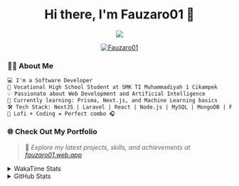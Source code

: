 <h1 align="center">Hi there, I'm Fauzaro01 👋</h1>

<p align="center">
  <img src="https://readme-typing-svg.herokuapp.com?font=Fira+Code&size=22&pause=1000&center=true&vCenter=true&width=460&lines=Full+Stack+Web+Developer;Self-Taught+Programmer;Always+Learning+New+Things;Love+to+Build+Cool+Stuff+😎" />
</p>

<p align="center">
  <a href="https://github.com/Fauzaro01">
    <img src="https://komarev.com/ghpvc/?username=Fauzaro01&label=Profile+views&color=blue&style=flat" alt="Fauzaro01" />
  </a>
</p>

### 👨‍💻 About Me

```txt
💻 I'm a Software Developer
🏫 Vocational High School Student at SMK TI Muhammadiyah 1 Cikampek
💡 Passionate about Web Development and Artificial Intelligence
🌱 Currently learning: Prisma, Next.js, and Machine Learning basics
🛠️ Tech Stack: NextJS | Laravel | React | Node.js | MySQL | MongoDB | PrismaJS
🎵 Lofi + Coding = Perfect combo 🎧
```


### 🌐 Check Out My Portfolio

> 📎 *Explore my latest projects, skills, and achievements at [fauzaro01.web.app](https://fauzaro01.web.app)*


<details>
  <summary>
     WakaTime Stats
  </summary>
  <br>
  
  <!--START_SECTION:waka-->

```txt
From: 10 September 2021 - To: 05 October 2025

Total Time: 984 hrs

JavaScript          318 hrs 29 mins ████████░░░░░░░░░░░░░░░░░   32.37 %
PHP                 181 hrs 53 mins ████▓░░░░░░░░░░░░░░░░░░░░   18.48 %
HTML                109 hrs 33 mins ██▓░░░░░░░░░░░░░░░░░░░░░░   11.13 %
Blade Template      86 hrs 38 mins  ██▒░░░░░░░░░░░░░░░░░░░░░░   08.80 %
EJS                 70 hrs 5 mins   █▓░░░░░░░░░░░░░░░░░░░░░░░   07.12 %
Java                44 hrs 7 mins   █░░░░░░░░░░░░░░░░░░░░░░░░   04.48 %
CSS                 37 hrs 32 mins  █░░░░░░░░░░░░░░░░░░░░░░░░   03.81 %
JSON                35 hrs 22 mins  █░░░░░░░░░░░░░░░░░░░░░░░░   03.60 %
TypeScript          21 hrs 39 mins  ▓░░░░░░░░░░░░░░░░░░░░░░░░   02.20 %
Python              13 hrs 52 mins  ▒░░░░░░░░░░░░░░░░░░░░░░░░   01.41 %
```

<!--END_SECTION:waka-->
</details>
<details>
  <summary>
    GitHub Stats
  </summary>
  <br>
  <div align="center">
    <img src="https://github-readme-stats.vercel.app/api?username=Fauzaro01&show_icons=true&theme=algolia" alt="Fauzaro01's GitHub Stats" style="margin: 20px;" />
    <img src="https://github-readme-streak-stats.herokuapp.com/?user=Fauzaro01&theme=algolia" alt="Fauzaro01's GitHub Streak" style="margin: 20px;" />
  </div>

  <div align="center">
    <img src="https://github-readme-stats.vercel.app/api?username=Fauzaro01&show_icons=true&locale=en&count_private=true&hide_rank=true&custom_title=My%20GitHub%20Stats&disable_animations=true&theme=algolia" alt="Fauzaro01's Stars" style="margin: 20px;" />
    <img src="https://github-readme-stats.vercel.app/api/top-langs/?username=Fauzaro01&langs_count=8&theme=algolia&layout=compact" alt="Top Languages" style="margin: 20px;" />
  </div>
</details>
